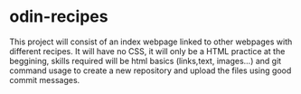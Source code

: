# odin-recipes
This project will consist of an index webpage linked to other webpages with different recipes. It will have no CSS, it will only be a HTML practice at the beggining, skills required will be html basics (links,text, images...) and git command usage to create a new repository and upload the files using good commit messages.